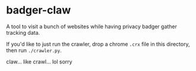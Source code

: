 # badger-claw
A tool to visit a bunch of websites while having privacy badger gather tracking data.

If you'd like to just run the crawler, drop a chrome `.crx` file in this directory,
then run `./crawler.py`.

claw... like crawl... lol sorry
